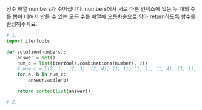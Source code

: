 정수 배열 numbers가 주어집니다. numbers에서 서로 다른 인덱스에 있는 두 개의 수를 뽑아 더해서 만들 수 있는 모든 수를 배열에 오름차순으로 담아 return하도록 함수를 완성해주세요.

```python
# 1.
import itertools

def solution(numbers):
    answer = set()
    num_c = list(itertools.combinations(numbers, 2))
    # num_c = [(2, 1), (2, 3), (2, 4), (2, 1), (1, 3), (1, 4), (1, 1), (3, 4), (3, 1), (4, 1)]
    for a, b in num_c:
        answer.add(a+b)
        
    return sorted(list(answer))
```

```python
# 2.

```

